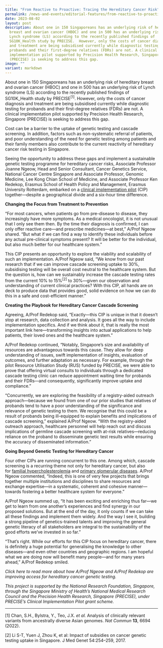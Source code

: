```yaml
---
title: "From Reactive to Proactive: Tracing the Hereditary Cancer Risk"
permalink: /news-and-events/editorial-features/from-reactive-to-proactive-tracing-the-hereditary-cancer-risk/
date: 2023-08-02
layout: post
description: About one in 150 Singaporeans has an underlying risk of hereditary
  breast and ovarian cancer (HBOC) and one in 500 has an underlying risk of
  Lynch syndrome (LS) according to the recently published findings of
  SG10K_Health study by PRECISE.  However, only the costs of cancer diagnosis
  and treatment are being subsidised currently while diagnostic testing for
  probands and their first-degree relatives (FDRs) are not. A clinical
  implementation pilot supported by Precision Health Research, Singapore
  (PRECISE) is seeking to address this gap.
image: ""
variant: markdown
---
```

About one in 150 Singaporeans has an underlying risk of hereditary breast and ovarian cancer (HBOC) and one in 500 has an underlying risk of Lynch syndrome (LS) according to the recently published findings of SG10K\_Health study by PRECISE<sup>[1]</sup>.&nbsp;However, only the costs of cancer diagnosis and treatment are being subsidised currently while diagnostic testing for probands and their first-degree relatives (FDRs) are not. A clinical implementation pilot supported by Precision Health Research, Singapore (PRECISE) is seeking to address this gap.

Cost can be a barrier to the uptake of genetic testing and cascade screening. In addition, factors such as non-systematic referral of patients, and poor understanding of the need for genetic testing among patients and their family members also contribute to the current reactivity of hereditary cancer risk testing in Singapore.

Seeing the opportunity to address these gaps and implement a sustainable genetic testing programme for hereditary cancer risks, Associate Professor Joanne Ngeow, Head and Senior Consultant, Cancer Genetics Service, National Cancer Centre Singapore and Associate Professor, Genomic Medicine, Lee Kong Chian School of Medicine, and Associate Professor Ken Redekop, Erasmus School of Health Policy and Management, Erasmus University Rotterdam, embarked on a&nbsp;[clinical implementation pilot](https://www.npm.sg/cip/)&nbsp;(CIP) together—despite a geographical divide and a six-hour time difference.

**Changing the Focus from Treatment to Prevention**

“For most cancers, when patients go from pre-disease to disease, they increasingly have more symptoms. As a medical oncologist, it is not unusual that I only see them then. By the time their diagnosis is confirmed, I can only offer reactive care—and prescribe medicines—at best,” A/Prof Ngeow shared. “But what if we can find a way to identify these individuals before any actual pre-clinical symptoms present? It will be better for the individual, but also much better for our healthcare system.”

This CIP presents an opportunity to explore the viability and scalability of such an implementation. A/Prof Ngeow said, “We know from our past research that if we can improve cascade screening uptake to 30%, subsidising testing will be overall cost neutral to the healthcare system. But the question is, how can we sustainably increase the cascade testing rates from the current 10% to 15%<sup>[2]</sup> to 30%—given our observation and understanding of current clinical practices? With this CIP, all hands are on deck to produce data that provides good, solid evidence on how we can do this in a safe and cost-efficient manner.”

**Creating the Playbook for Hereditary Cancer Cascade Screening**&nbsp;

Agreeing, A/Prof Redekop said, “Exactly—this CIP is unique in that it doesn’t stop at research, data collection and analysis. It goes all the way to include implementation specifics. And if we think about it, that is really the most important link here—transforming insights into actual applications to help patients, their loved ones and the healthcare system.”

A/Prof Redekop continued, “Notably, Singapore’s size and availability of resources are advantageous towards this cause. They allow for deep understanding of issues, swift implementation of insights, evaluation of outcomes, and further adaptation as necessary. For example, through the pilot Resource Utilisation Study (RUS) funded by PRECISE, we were able to prove that offering virtual consults to individuals through a dedicated cascade testing clinic can reduce appointment waiting time for probands and their FDRs—and consequently, significantly improve uptake and compliance.”

“Concurrently, we are exploring the feasibility of a registry-aided outreach approach—because we found from one of our prior studies that relatives of probands tend to have a poor understanding of the significance and relevance of genetic testing to them. We recognise that this could be a result of probands being ill-equipped to explain benefits and implications of cascade screening,” explained A/Prof Ngeow. “With the registry-aided outreach approach, healthcare personnel will help reach out and discuss implications of germline cascade screening with at-risk relatives—reducing reliance on the proband to disseminate genetic test results while ensuring the accuracy of disseminated information.”

**Going Beyond Genetic Testing for Hereditary Cancer**

Four other CIPs are running concurrent to this one. Among which, cascade screening is a recurring theme not only for hereditary cancer, but also for&nbsp;[familial hypercholesterolemia](https://www.npm.sg/news-and-events/editorial-features/getting-to-the-heart-of-the-matter/)&nbsp;and&nbsp;[primary glomerular diseases](https://www.npm.sg/news-and-events/editorial-features/genetic-testing-for-primary-glomerular-disease-life-changing/). A/Prof Ngeow commented, “Indeed, this is one of very few projects that brings together multiple institutions and disciplines to share resources and exchange expertise—in a systematic, coherent and cohesive manner—towards fostering a better healthcare system for everyone.”&nbsp;

A/Prof Ngeow summed up, “It has been exciting and enriching thus far—we get to learn from one another’s experiences and find synergy in our proposed solutions. But at the end of the day, it only counts if we can take all these findings and implement them widely. And the way I see it, building a strong pipeline of genetics-trained talents and improving the general genetic literacy of all stakeholders are integral to the sustainability of the good efforts we’ve invested in so far.”

“That’s right. While our efforts for this CIP focus on hereditary cancer, there is definitely a huge potential for generalising the knowledge to other diseases—and even other countries and geographic regions. I am hopeful what we are doing now will benefit many people—and for many years ahead,” A/Prof Redekop smiled.&nbsp;&nbsp;

_Click&nbsp;here&nbsp;to read more about how A/Prof Ngeow and A/Prof Redekop are improving access for hereditary cancer genetic testing._&nbsp;

_This project is supported by the National Research Foundation, Singapore, through the Singapore Ministry of Health’s National Medical Research Council and the Precision Health Research, Singapore (PRECISE), under PRECISE’s Clinical Implementation Pilot grant scheme._

  

* * *

[1] Chan, S.H., Bylstra, Y., Teo, J.X.&nbsp;_et al._&nbsp;Analysis of clinically relevant variants from ancestrally diverse Asian genomes.&nbsp;_Nat Commun_&nbsp;**13**, 6694 (2022).

[2] Li S-T, Yuen J, Zhou K, et al: Impact of subsidies on cancer genetic testing uptake in Singapore. J Med Genet 54:254–259, 2017.